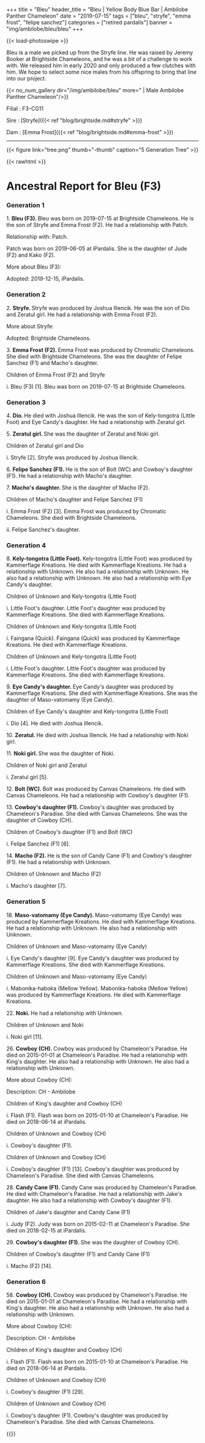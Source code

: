 +++
title = "Bleu"
header_title = "Bleu | Yellow Body Blue Bar | Ambilobe Panther Chameleon"
date = "2019-07-15"
tags = ["bleu", "stryfe", "emma frost", "felipe sanchez"]
categories = ["retired pardalis"]
banner = "img/ambilobe/bleu/bleu"
+++

{{< load-photoswipe >}}

Bleu is a male we picked up from the Stryfe line. He was raised by Jeremy Booker at Brightside Chameleons, and he was a bit of a challenge to work with. We released him in early 2020 and only produced a few clutches with him. We hope to select some nice males from his offspring to bring that line into our project.

{{< no_num_gallery dir="/img/ambilobe/bleu" more=" | Male Ambilobe Panther Chameleon"/>}}

Filial
: F3-CG11

Sire
: [Stryfe]({{< ref "blog/brightside.md#stryfe" >}})

Dam
: [Emma Frost]({{< ref "blog/brightside.md#emma-frost" >}})

---

{{< figure link="tree.png" thumb="-thumb" caption="5 Generation Tree" >}}

{{< rawhtml >}}
  <div id="grampstextdoc">
    <div id="header">
      <h1>Ancestral Report for Bleu (F3)</h1>
    </div>
    <h3>Generation 1</h3>
    <img align="right" alt="" border="0" src="isbleu.jpg" />
    <p>1. <strong>Bleu (F3). </strong>Bleu was born on 2019-07-15 at Brightside Chameleons.  He is the son of Stryfe and Emma Frost (F2). He had a relationship with Patch. </p>
    <p />Relationship with: Patch.</p>
    <p>Patch was born on 2019-06-05 at iPardalis.  She is the daughter of Jude (F2) and Kako (F2). </p>
    <p>More about Bleu (F3):</p>
    <p>Adopted: 2019-12-15, iPardalis.  </p>
    <h3>Generation 2</h3>
    <img align="right" alt="" border="0" src="isstryfe.jpg" />
    <p>2. <strong>Stryfe. </strong>Stryfe was produced by Joshua Illencik.  He was the son of Dio and Zeratul girl. He had a relationship with Emma Frost (F2). </p>
    <p>More about Stryfe:</p>
    <p>Adopted: Brightside Chameleons.  </p>
    <p>3. <strong>Emma Frost (F2). </strong>Emma Frost was produced by Chromatic Chameleons.  She died with Brightside Chameleons.  She was the daughter of Felipe Sanchez (F1) and Macho's daughter. </p>
    <p>Children of Emma Frost (F2) and Stryfe</p>
    <p>i. Bleu (F3) [1]. Bleu was born on 2019-07-15 at Brightside Chameleons.  </p>
    <h3>Generation 3</h3>
    <img align="right" alt="" border="0" src="isdio.jpg" />
    <p>4. <strong>Dio. </strong>He died with Joshua Illencik.  He was the son of Kely-tongotra (Little Foot) and Eye Candy's daughter. He had a relationship with Zeratul girl. </p>
    <p>5. <strong>Zeratul girl. </strong>She was the daughter of Zeratul and Noki girl. </p>
    <p>Children of Zeratul girl and Dio</p>
    <p>i. Stryfe [2]. Stryfe was produced by Joshua Illencik.  </p>
    <img align="right" alt="" border="0" src="isfelipe.jpg" />
    <p>6. <strong>Felipe Sanchez (F1). </strong>He is the son of Bolt (WC) and Cowboy's daughter (F1). He had a relationship with Macho's daughter. </p>
    <p>7. <strong>Macho's daughter. </strong>She is the daughter of Macho (F2). </p>
    <p>Children of Macho's daughter and Felipe Sanchez (F1)</p>
    <p>i. Emma Frost (F2) [3]. Emma Frost was produced by Chromatic Chameleons.  She died with Brightside Chameleons.  </p>
    <p>ii. Felipe Sanchez's daughter. </p>
    <h3>Generation 4</h3>
    <img align="right" alt="" border="0" src="is67305517_409741402974100_605981746156011520_n.jpg" />
    <p>8. <strong>Kely-tongotra (Little Foot). </strong>Kely-tongotra (Little Foot) was produced by Kammerflage Kreations.  He died with Kammerflage Kreations.  He had a relationship with Unknown. He also had a relationship with Unknown. He also had a relationship with Unknown. He also had a relationship with Eye Candy's daughter. </p>
    <p>Children of Unknown and Kely-tongotra (Little Foot)</p>
    <p>i. Little Foot's daughter. Little Foot's daughter was produced by Kammerflage Kreations.  She died with Kammerflage Kreations.  </p>
    <p>Children of Unknown and Kely-tongotra (Little Foot)</p>
    <p>i. Faingana (Quick). Faingana (Quick) was produced by Kammerflage Kreations.  He died with Kammerflage Kreations.  </p>
    <p>Children of Unknown and Kely-tongotra (Little Foot)</p>
    <p>i. Little Foot's daughter. Little Foot's daughter was produced by Kammerflage Kreations.  She died with Kammerflage Kreations.  </p>
    <p>9. <strong>Eye Candy's daughter. </strong>Eye Candy's daughter was produced by Kammerflage Kreations.  She died with Kammerflage Kreations.  She was the daughter of Maso-vatomamy (Eye Candy). </p>
    <p>Children of Eye Candy's daughter and Kely-tongotra (Little Foot)</p>
    <p>i. Dio [4]. He died with Joshua Illencik.  </p>
    <img align="right" alt="" border="0" src="iszeratul.jpg" />
    <p>10. <strong>Zeratul. </strong>He died with Joshua Illencik.  He had a relationship with Noki girl. </p>
    <p>11. <strong>Noki girl. </strong>She was the daughter of Noki. </p>
    <p>Children of Noki girl and Zeratul</p>
    <p>i. Zeratul girl [5]. </p>
    <img align="right" alt="" border="0" src="isbolt.jpg" />
    <p>12. <strong>Bolt (WC). </strong>Bolt was produced by Canvas Chameleons.  He died with Canvas Chameleons.  He had a relationship with Cowboy's daughter (F1). </p>
    <p>13. <strong>Cowboy's daughter (F1). </strong>Cowboy's daughter was produced by Chameleon's Paradise.  She died with Canvas Chameleons.  She was the daughter of Cowboy (CH). </p>
    <p>Children of Cowboy's daughter (F1) and Bolt (WC)</p>
    <p>i. Felipe Sanchez (F1) [6]. </p>
    <img align="right" alt="" border="0" src="ismacho.jpg" />
    <p>14. <strong>Macho (F2). </strong>He is the son of Candy Cane (F1) and Cowboy's daughter (F1). He had a relationship with Unknown. </p>
    <p>Children of Unknown and Macho (F2)</p>
    <p>i. Macho's daughter [7]. </p>
    <h3>Generation 5</h3>
    <img align="right" alt="" border="0" src="iseyecandy.jpg" />
    <p>18. <strong>Maso-vatomamy (Eye Candy). </strong>Maso-vatomamy (Eye Candy) was produced by Kammerflage Kreations.  He died with Kammerflage Kreations.  He had a relationship with Unknown. He also had a relationship with Unknown. </p>
    <p>Children of Unknown and Maso-vatomamy (Eye Candy)</p>
    <p>i. Eye Candy's daughter [9]. Eye Candy's daughter was produced by Kammerflage Kreations.  She died with Kammerflage Kreations.  </p>
    <p>Children of Unknown and Maso-vatomamy (Eye Candy)</p>
    <p>i. Mabonika-haboka (Mellow Yellow). Mabonika-haboka (Mellow Yellow) was produced by Kammerflage Kreations.  He died with Kammerflage Kreations.  </p>
    <img align="right" alt="" border="0" src="isnoki.jpg" />
    <p>22. <strong>Noki. </strong>He had a relationship with Unknown. </p>
    <p>Children of Unknown and Noki</p>
    <p>i. Noki girl [11]. </p>
    <img align="right" alt="" border="0" src="isCowboy.jpg" />
    <p>26. <strong>Cowboy (CH). </strong>Cowboy was produced by Chameleon's Paradise.  He died on 2015-01-01 at Chameleon's Paradise.  He had a relationship with King's daughter. He also had a relationship with Unknown. He also had a relationship with Unknown. </p>
    <p>More about Cowboy (CH):</p>
    <p>Description: CH - Ambilobe</p>
    <p>Children of King's daughter and Cowboy (CH)</p>
    <p>i. Flash (F1). Flash was born on 2015-01-10 at Chameleon's Paradise.  He died on 2018-06-14 at iPardalis.  </p>
    <p>Children of Unknown and Cowboy (CH)</p>
    <p>i. Cowboy's daughter (F1). </p>
    <p>Children of Unknown and Cowboy (CH)</p>
    <p>i. Cowboy's daughter (F1) [13]. Cowboy's daughter was produced by Chameleon's Paradise.  She died with Canvas Chameleons.  </p>
    <img align="right" alt="" border="0" src="isCandy Cane.jpg" />
    <p>28. <strong>Candy Cane (F1). </strong>Candy Cane was produced by Chameleon's Paradise.  He died with Chameleon's Paradise.  He had a relationship with Jake's daughter. He also had a relationship with Cowboy's daughter (F1). </p>
    <p>Children of Jake's daughter and Candy Cane (F1)</p>
    <p>i. Judy (F2). Judy was born on 2015-02-11 at Chameleon's Paradise.  She died on 2018-02-15 at iPardalis.  </p>
    <p>29. <strong>Cowboy's daughter (F1). </strong>She was the daughter of Cowboy (CH). </p>
    <p>Children of Cowboy's daughter (F1) and Candy Cane (F1)</p>
    <p>i. Macho (F2) [14]. </p>
    <h3>Generation 6</h3>
    <img align="right" alt="" border="0" src="isCowboy.jpg" />
    <p>58. <strong>Cowboy (CH). </strong>Cowboy was produced by Chameleon's Paradise.  He died on 2015-01-01 at Chameleon's Paradise.  He had a relationship with King's daughter. He also had a relationship with Unknown. He also had a relationship with Unknown. </p>
    <p>More about Cowboy (CH):</p>
    <p>Description: CH - Ambilobe</p>
    <p>Children of King's daughter and Cowboy (CH)</p>
    <p>i. Flash (F1). Flash was born on 2015-01-10 at Chameleon's Paradise.  He died on 2018-06-14 at iPardalis.  </p>
    <p>Children of Unknown and Cowboy (CH)</p>
    <p>i. Cowboy's daughter (F1) [29]. </p>
    <p>Children of Unknown and Cowboy (CH)</p>
    <p>i. Cowboy's daughter (F1). Cowboy's daughter was produced by Chameleon's Paradise.  She died with Canvas Chameleons.  </p>
  </div>
{{</ rawhtml >}}
